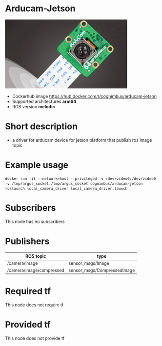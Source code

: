 # Arducam-Jetson

<img src="./arducam-jetson/arducam.jpg" alt="arducam-jetson" width="400"/>

* Dockerhub image https://hub.docker.com/r/cognimbus/arducam-jetson
* Supported architectures <b>arm64</b>
* ROS version <b>melodic
</b>

# Short description
* a driver for arducam device for jetson platform that publish ros image topic

# Example usage
```
docker run -it --network=host --privileged -v /dev/video0:/dev/video0 -v /tmp/argus_socket:/tmp/argus_socket cognimbus/arducam-jetson roslaunch local_camera_driver local_camera_driver.launch
```

# Subscribers
This node has no subscribers


# Publishers
ROS topic | type
--- | ---
/camera/image | sensor_msgs/Image
/camera/image/compressed | sensor_msgs/CompressedImage


# Required tf
This node does not require tf


# Provided tf
This node does not provide tf


